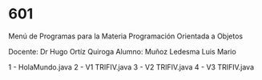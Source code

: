 # 601

Menú de Programas para la Materia Programación Orientada a Objetos

Docente: Dr Hugo Ortíz Quiroga
Alumno: Muñoz Ledesma Luis Mario

1 - HolaMundo.java
2 - V1 TRIFIV.java
3 - V2 TRIFIV.java
4 - V3 TRIFIV.java
